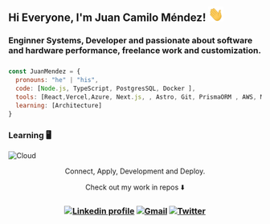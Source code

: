 
<h2> Hi Everyone, I'm Juan Camilo Méndez! <img src="https://raw.githubusercontent.com/ABSphreak/ABSphreak/master/gifs/Hi.gif" width="30px"></h2>

<h3> 
Enginner Systems, Developer and passionate about software and hardware performance, freelance work and customization.   
</h3>

<h3> 
<!--  I am exploring new technologies and developing software solutions and quick hacks. I am studying Engineering Systems, working as a freelance, on personal projects, and exploring opportunities. I am learning about cloud technologies,  tools, and libraries. I am researching how to seamlessly connect users, designers, developers. beside sports, going to the gym, listening to music, and playing board games. --> </h3>

</h3>

```javascript
const JuanMendez = {
  pronouns: "he" | "his",
  code: [Node.js, TypeScript, PostgresSQL, Docker ],
  tools: [React,Vercel,Azure, Next.js, , Astro, Git, PrismaORM , AWS, MicroFrontend's ],
  learning: [Architecture]
}
```

### Learning 🖥️

<a src="https://www.cloud.com"><img src="https://img.icons8.com/?size=100&id=4M86yFQrNLMF&format=png&color=000000" Title="Cloud" widht="50" height="50"/></a>



<p align="center">  Connect, Apply, Development and Deploy. 
</p>
<p align="center">
Check out my work in repos ⬇️  
</p>


<h3>
  <p align="center">
    <a href="www.linkedin.com/in/jcxmendezz"><img alt="Linkedin profile" title="Linkedin" src="https://raw.githubusercontent.com/Thomas-George-T/Thomas-George-T/master/assets/linkedin.svg")
" width="100" height="30" /></a>
    <a href="mailto:juanmendez17t@gmail.com"><img alt="Gmail" src="https://raw.githubusercontent.com/Thomas-George-T/Thomas-George-T/master/assets/google-gmail.svg" title="Email" width="100" height="30" /></a>
    <a href="https://twitter.com/JuanM193"><img alt="Twitter" src="https://raw.githubusercontent.com/Thomas-George-T/Thomas-George-T/master/assets/twitter.svg" title="Twitter" width="100" height="30" /></a>
    
</p>

  <h3>
  


